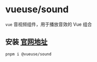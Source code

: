 # vueuse/sound
`vue` 音视频组件，用于播放音效的 Vue 组合

## 安装 [官网地址](https://sound.vueuse.org/)
```
pnpm i @vueuse/sound
```